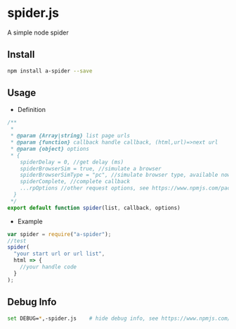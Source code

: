 # spider.js
A simple node spider

## Install
```bash
npm install a-spider --save
```

## Usage

* Definition
```js
/**
 * 
 * @param {Array|string} list page urls
 * @param {function} callback handle callback, (html,url)=>next url
 * @param {object} options 
 * {
    spiderDelay = 0, //get delay (ms)
    spiderBrowserSim = true, //simulate a browser
    spiderBrowserSimType = "pc", //simulate browser type, available now : pc, android, iphone, ipad
    spiderComplete, //complete callback
    ...rpOptions //other request options, see https://www.npmjs.com/package/request-promise
  }
 */
export default function spider(list, callback, options) 
```

* Example
```js
var spider = require("a-spider");
//test
spider(
  "your start url or url list",
  html => {
    //your handle code    
  }
);
```

## Debug Info
```bash
set DEBUG=*,-spider.js    # hide debug info, see https://www.npmjs.com/package/debug
```